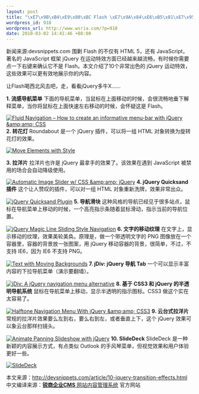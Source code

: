 ```yaml
--- 
layout: post
title: "\xE7\x9B\xB4\xE9\x80\xBC Flash \xE7\x9A\x84\xE6\xB5\x81\xE7\x95\x85\xE6\x84\x9F\xEF\xBC\x9AjQuery \xE8\xBF\x90\xE5\x8A\xA8\xE7\x89\xB9\xE6\x95\x88\xE5\xB1\x95\xE7\xA4\xBA"
wordpress_id: 918
wordpress_url: http://www.wsria.com/?p=918
date: 2010-03-02 14:41:46 +08:00
---
```

新闻来源:devsnippets.com
围剿 Flash 的不仅有 HTML 5，还有 JavaScript，著名的 JavaScript 框架 jQuery 在运动特效方面已经越来越流畅，有时候你需要点一下右键来确认它不是 Flash。本文介绍了10个非常出色的 jQuery 运动特效，这些效果可以更有效地展示你的内容。

让Flash喝西北风去吧，走，看看jQuery多牛X……

<!--more-->

<strong>1. 流感导航菜单</strong>
下面的导航菜单，当鼠标在上面移动的时候，会很流畅地垂下解释菜单，当你将鼠标在上面快速左右移动的时候，会怀疑这是 Flash。

<a href="http://addyosmani.com/resources/fluid-menu/fluid-menu.html"><img src="http://devsnippets.com/img/jquery-magic/jquery-01.jpg" alt="Fluid  Navigation – How to create an informative menu-bar with jQuery &amp;amp;amp;  CSS" /></a>
<strong>2. 转花灯</strong>
Roundabout 是一个 jQuery 插件，可以将一组 HTML 对象转换为旋转花灯的效果。

<a href="http://fredhq.com/projects/roundabout/#demo"><img src="http://devsnippets.com/img/jquery-magic/jquery-02.jpg" alt="Move  Elements with Style" /></a>

<strong>3. 拉洋片</strong>
拉洋片也许是 jQuery 最拿手的效果了。该效果在遇到 JavaScript 被禁用的场合会自动降级使用。

<a href="http://www.sohtanaka.com/web-design/examples/image-slider/"><img src="http://devsnippets.com/img/jquery-magic/jquery-03.jpg" alt="Automatic Image Slider w/ CSS &amp;amp;amp; jQuery" /></a>
<strong>4. jQuery Quicksand 插件</strong>
这个让人赞叹的插件，可以对一组 HTML 对象重新洗牌，效果非常出众。

<a href="http://razorjack.net/quicksand/demos/one-set-clone.html"><img src="http://devsnippets.com/img/jquery-magic/jquery-04.jpg" alt="jQuery  Quicksand Plugin" /></a>
<strong>5. 导航滑块</strong>
这种风格的导航已经见于很多站点，鼠标在导航菜单上移动的时候，一个高亮指示条随着鼠标滑动，指示当前的导航位置。

<a href="http://css-tricks.com/examples/MagicLine/"><img src="http://devsnippets.com/img/jquery-magic/jquery-05.jpg" alt="jQuery  Magic Line Sliding Style Navigation" /></a>
<strong>6. 文字的移动纹理</strong>
在文字上，显示移动的纹理，效果美轮美奂。原理是，做一个带透明文字的 PNG 图像放在一个容器里，容器的背景放一张图案，用 jQuery 移动容器的背景，很简单，不过，不支持 IE6，因为 IE6 不支持 PNG。

<a href="http://www.gayadesign.com/scripts/textmovingbg/"><img src="http://devsnippets.com/img/jquery-magic/jquery-06.jpg" alt="Text  with Moving Backgrounds" /></a>
<strong>7. jDiv: jQuery 导航 Tab</strong>
一个可以显示丰富内容的下拉导航菜单（演示要翻墙）。

<a href="http://www.skyrocketlabs.com/categories/tutorials/jdiv/demo/index.html"><img src="http://devsnippets.com/img/jquery-magic/jquery-07.jpg" alt="jDiv: A  jQuery navigation menu alternative" /></a>
<strong>8. 基于 CSS3 和 jQuery 的半透明导航系统</strong>
鼠标在导航菜单上移动，显示半透明的指示图标。CSS3 做这个实在太容易了。

<a href="http://demo.tutorialzine.com/2010/01/halftone-navigation-menu-jquery-css/demo.html"><img src="http://devsnippets.com/img/jquery-magic/jquery-08.jpg" alt="Halftone Navigation Menu With jQuery &amp;amp;amp; CSS3" /></a>
<strong>9. 云台式拉洋片</strong>
常规的拉洋片效果要么左到右，要么右到左，或者垂直上下，这个 jQuery 效果可以象云台那样扫镜头。

<a href="http://s3.amazonaws.com/buildinternet/live-tutorials/panning-slideshow/panning-slideshow.htm"><img src="http://devsnippets.com/img/jquery-magic/jquery-09.jpg" alt="Animate Panning Slideshow with jQuery" /></a>
<strong>10. SlideDeck</strong>
SlideDeck 是一种新颖的内容展示方式，有点类似 Outlook 的手风琴菜单，但视觉效果和用户体验更好一些。

<a href="http://www.slidedeck.com/"><img src="http://devsnippets.com/img/jquery-magic/jquery-10.jpg" alt="SlideDeck" /></a>

本文来源：<a href="http://devsnippets.com/article/10-jquery-transition-effects.html">http://devsnippets.com/article/10-jquery-transition-effects.html</a>
中文编译来源：<a href="http://www.comsharp.com/"><strong>锐商企业CMS</strong> 网站内容管理系统</a> 官方网站

